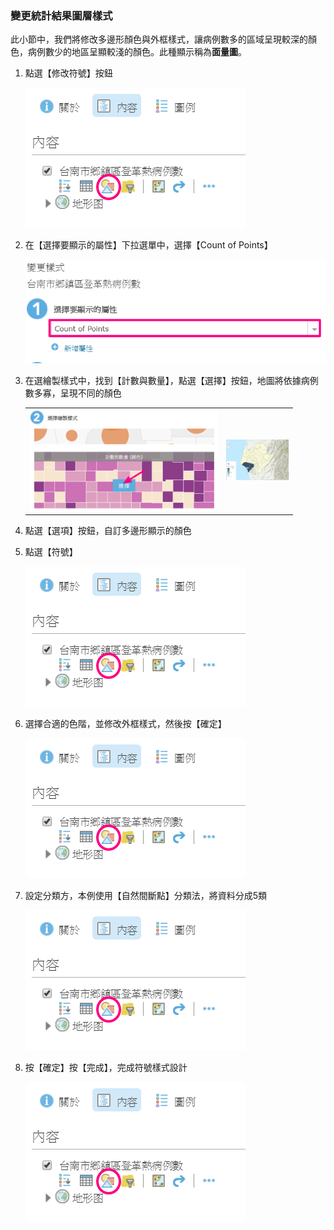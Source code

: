 ### 變更統計結果圖層樣式

此小節中，我們將修改多邊形顏色與外框樣式，讓病例數多的區域呈現較深的顏色，病例數少的地區呈顯較淺的顏色。此種顯示稱為**面量圖**。

1.  點選【修改符號】按鈕
    
    ![](/assets/ex02/image29.png)

1.  在【選擇要顯示的屬性】下拉選單中，選擇【Count of Points】
    
    ![](/assets/ex02/image30.png)

1.  在選繪製樣式中，找到【計數與數量】，點選【選擇】按鈕，地圖將依據病例數多寡，呈現不同的顏色

    <table>
        <tbody>
            <tr>
                <td style="width: 300px; text-align: center;"><img src="/assets/ex02/image31.png" alt="" /></td>
                <td style="width: 100px; text-align: center;"><img src="/assets/ex02/image32.png" alt="" /></td>
            </tr>
        </tbody>
    </table>

1.  點選【選項】按鈕，自訂多邊形顯示的顏色

   
    
1.  點選【符號】

    ![](/assets/ex02/image29.png)
    
1.  選擇合適的色階，並修改外框樣式，然後按【確定】

    ![](/assets/ex02/image29.png)
    
1.  設定分類方，本例使用【自然間斷點】分類法，將資料分成5類

    ![](/assets/ex02/image29.png)
    
1.  按【確定】按【完成】，完成符號樣式設計

    ![](/assets/ex02/image29.png)